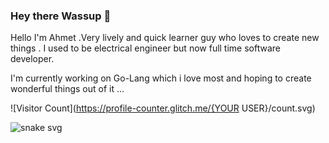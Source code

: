 ### Hey there Wassup 👋



Hello I'm Ahmet .Very lively and quick learner guy who loves to create new things . I used to be electrical engineer but now full time software developer.


I'm currently working on Go-Lang which i love most and hoping to create wonderful things out of it ...

![Visitor Count](https://profile-counter.glitch.me/{YOUR USER}/count.svg)

![snake svg](https://github.com/ASaidOguz/ASaidOguz/blob/output/github-contribution-grid-snake.svg)
